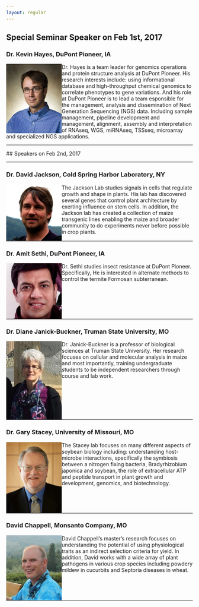 ```yaml
---
layout: regular
---
```

## Special Seminar Speaker on Feb 1st, 2017



### Dr. Kevin Hayes, DuPont Pioneer, IA

<img src="/img/kevinH.jpeg" alt="Dr. Kevin Hayes Photo" width="150px" style="float: left" /> 

Dr. Hayes is a team leader for genomics operations and protein structure analysis at DuPont Pioneer. His research interests include: using informational database and high-throughput chemical genomics to correlate phenotypes to gene variations. And his role at DuPont Pioneer is to lead a team esponsible for the management, analysis and dissemination of Next Generation Sequencing (NGS) data. Including sample management, pipeline development and management, alignment, assembly and interpretation of RNAseq, WGS, miRNAseq, TSSseq, microarray and specialized NGS applications.

<hr style="clear: both;" />
## Speakers on Feb 2nd, 2017
<hr style="clear: both;" />

### Dr. David Jackson, Cold Spring Harbor Laboratory, NY

<img src="/img/speaker1.jpeg" alt="Dr. David Jackson Photo" width="150px" style="float: left" /> 

The Jackson Lab studies signals in cells that regulate growth and shape in plants. His lab has discovered several genes that control plant architecture by exerting influence on stem cells. In addition, the Jackson lab has created a collection of maize transgenic lines enabling the maize and broader community to do experiments never before possible in crop plants.


<hr style="clear: both;" />

### Dr. Amit Sethi, DuPont Pioneer, IA

<img src="/img/speaker2.png" alt="Dr. Amit Sethi Photo" width="150px" style="float: left" /> 

Dr. Sethi studies insect resistance at DuPont Pioneer. Specifically, He is interested in alternate methods to control the termite Formosan subterranean.


<hr style="clear: both;" />

### Dr. Diane Janick-Buckner, Truman State University, MO

<img src="/img/jb2.JPG" alt="Dr. Diane Janick-Buckner" width="150px" style="float: left" /> 

Dr. Janick-Buckner is a professor of biological sciences at Truman State University. Her research focuses on cellular and molecular analysis in maize and most importantly, training undergraduate students to be independent researchers through course and lab work.

<hr style="clear: both;" />

### Dr. Gary Stacey, University of Missouri, MO

<img src="/img/speaker3.jpeg" alt="Dr. Gary Stacey Photo" width="150px" style="float: left" /> 

The Stacey lab focuses on many different aspects of soybean biology including: understanding host-microbe interactions, specifically the symbiosis between a nitrogen fixing bacteria, Bradyrhizobium japonica and soybean, the role of extracellular ATP and peptide transport in plant growth and development, genomics, and biotechnology.

<hr style="clear: both;" />

### David Chappell, Monsanto Company, MO

<img src="/img/davidC.JPG" alt="David Chappell Photo" width="150px" style="float: left" /> 

David Chappell’s master’s research focuses on understanding the potential of using physiological traits as an indirect selection criteria for yield. In addition, David works with a wide array of plant pathogens in various crop species including powdery mildew in cucurbits and Septoria diseases in wheat.

<hr style="clear: both;" />
